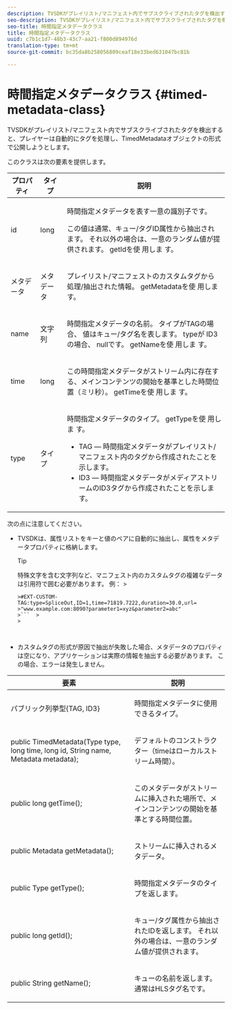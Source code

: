 ```yaml
---
description: TVSDKがプレイリスト/マニフェスト内でサブスクライブされたタグを検出すると、プレイヤーは自動的にタグを処理し、TimedMetadataオブジェクトの形式で公開しようとします。
seo-description: TVSDKがプレイリスト/マニフェスト内でサブスクライブされたタグを検出すると、プレイヤーは自動的にタグを処理し、TimedMetadataオブジェクトの形式で公開しようとします。
seo-title: 時間指定メタデータクラス
title: 時間指定メタデータクラス
uuid: c7b1c1d7-48b3-43c7-aa21-f800d894976d
translation-type: tm+mt
source-git-commit: bc35da8b258056809ceaf18e33bed631047bc81b

---
```



# 時間指定メタデータクラス {#timed-metadata-class}

TVSDKがプレイリスト/マニフェスト内でサブスクライブされたタグを検出すると、プレイヤーは自動的にタグを処理し、TimedMetadataオブジェクトの形式で公開しようとします。

このクラスは次の要素を提供します。

<table id="table_FFC56AC5B1E04DA99C9309C0223ABA90"> 
 <thead> 
  <tr> 
   <th colname="col1" class="entry"><b> プロパティ </b></th> 
   <th colname="col02" class="entry"> <b> タイプ </b></th> 
   <th colname="col2" class="entry"> <b> 説明 </b> </th> 
  </tr> 
 </thead>
 <tbody> 
  <tr> 
   <td colname="col1"> <span class="codeph"> id </span> </td> 
   <td colname="col02"> long </td> 
   <td colname="col2"> <p>時間指定メタデータを表す一意の識別子です。 </p> <p>この値は通常、キュー/タグID属性から抽出されます。 それ以外の場合は、一意のランダム値が提供されます。 getIdを使 <span class="codeph"> 用しま </span>す。 </p> </td> 
  </tr> 
  <tr> 
   <td colname="col1"> <span class="codeph"> メタデータ </span> </td> 
   <td colname="col02"> メタデータ </td> 
   <td colname="col2"> <p>プレイリスト/マニフェストのカスタムタグから処理/抽出された情報。 getMetadataを使 <span class="codeph"> 用しま </span>す。 </p> </td> 
  </tr> 
  <tr> 
   <td colname="col1"> <span class="codeph"> name </span> </td> 
   <td colname="col02"> 文字列 </td> 
   <td colname="col2"> <p>時間指定メタデータの名前。 タイプがTAGの場 <span class="codeph"> 合、 </span>値はキュー/タグ名を表します。 typeが <span class="codeph"> ID3の場合、 </span>nullです。 getNameを使 <span class="codeph"> 用しま </span>す。 </p> </td> 
  </tr> 
  <tr> 
   <td colname="col1"> <span class="codeph"> time </span> </td> 
   <td colname="col02"> long </td> 
   <td colname="col2"> <p>この時間指定メタデータがストリーム内に存在する、メインコンテンツの開始を基準とした時間位置（ミリ秒）。 getTimeを使 <span class="codeph"> 用しま </span>す。 </p> </td> 
  </tr> 
  <tr> 
   <td colname="col1"> <span class="codeph"> type </span> </td> 
   <td colname="col02"> タイプ </td> 
   <td colname="col2"> <p>時間指定メタデータのタイプ。 getTypeを使 <span class="codeph"> 用しま </span>す。 
     <ul id="ul_70FBFB33E9F846D8B38592560CCE9560"> 
      <li id="li_739D30561BFB4D9B97DF212E4880BA2C">TAG — 時間指定メタデータがプレイリスト/マニフェスト内のタグから作成されたことを示します。 </li> 
      <li id="li_E785E1DEF1CC4D9DBE7764E5D05EFAFC">ID3 — 時間指定メタデータがメディアストリームのID3タグから作成されたことを示します。 </li> 
     </ul> </p> </td> 
  </tr> 
 </tbody> 
</table>

<!--<a id="section_737CC47997F74F80A3C5C6171ADE120E"></a>-->

次の点に注意してください。

* TVSDKは、属性リストをキーと値のペアに自動的に抽出し、属性をメタデータプロパティに格納します。

   >[!TIP]
   >
   >特殊文字を含む文字列など、マニフェスト内のカスタムタグの複雑なデータは引用符で囲む必要があります。 例：  >
   >
   >
   ```>
   >#EXT-CUSTOM-TAG:type=SpliceOut,ID=1,time=71819.7222,duration=30.0,url= 
   >"www.example.com:8090?parameter1=xyz&parameter2=abc"
   >```  >
   >



* カスタムタグの形式が原因で抽出が失敗した場合、メタデータのプロパティは空になり、アプリケーションは実際の情報を抽出する必要があります。 この場合、エラーは発生しません。

<table id="table_1BAE98BF23F641A3A5709EBE37B327F6"> 
 <thead> 
  <tr> 
   <th colname="col1" class="entry"> <b>要素 </b></th> 
   <th colname="col2" class="entry"> <b>説明</b></th> 
  </tr> 
 </thead>
 <tbody> 
  <tr> 
   <td colname="col1"> <span class="codeph"> パブリック列挙型{TAG, ID3} </span> </td> 
   <td colname="col2"> <p>時間指定メタデータに使用できるタイプ。 </p> </td> 
  </tr> 
  <tr> 
   <td colname="col1"> <span class="codeph"> public TimedMetadata(Type type, long time, long id, String name, Metadata metadata); </span> </td> 
   <td colname="col2"> <p>デフォルトのコンストラクター（timeはローカルストリーム時間）。 </p> </td> 
  </tr> 
  <tr> 
   <td colname="col1"> <span class="codeph"> public long getTime(); </span> </td> 
   <td colname="col2"> <p>このメタデータがストリームに挿入された場所で、メインコンテンツの開始を基準とする時間位置。 </p> </td> 
  </tr> 
  <tr> 
   <td colname="col1"> <span class="codeph"> public Metadata getMetadata(); </span> </td> 
   <td colname="col2"> <p>ストリームに挿入されるメタデータ。 </p> </td> 
  </tr> 
  <tr> 
   <td colname="col1"> <span class="codeph"> public Type getType(); </span> </td> 
   <td colname="col2"> <p>時間指定メタデータのタイプを返します。 </p> </td> 
  </tr> 
  <tr> 
   <td colname="col1"> <span class="codeph"> public long getId(); </span> </td> 
   <td colname="col2"> <p>キュー/タグ属性から抽出されたIDを返します。 それ以外の場合は、一意のランダム値が提供されます。 </p> </td> 
  </tr> 
  <tr> 
   <td colname="col1"> <span class="codeph"> public String getName(); </span> </td> 
   <td colname="col2"> <p>キューの名前を返します。通常はHLSタグ名です。 </p> </td> 
  </tr> 
 </tbody> 
</table>